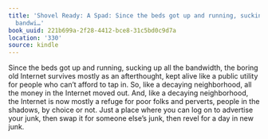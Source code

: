 ```yaml
---
title: 'Shovel Ready: A Spad: Since the beds got up and running, sucking up all the
  bandwi…'
book_uuid: 221b699a-2f28-4412-bce8-31c5bd0c9d7a
location: '330'
source: kindle
---
```


Since the beds got up and running, sucking up all the bandwidth, the boring old Internet survives mostly as an afterthought, kept alive like a public utility for people who can’t afford to tap in. So, like a decaying neighborhood, all the money in the Internet moved out. And, like a decaying neighborhood, the Internet is now mostly a refuge for poor folks and perverts, people in the shadows, by choice or not. Just a place where you can log on to advertise your junk, then swap it for someone else’s junk, then revel for a day in new junk.